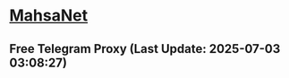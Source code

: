 
# [MahsaNet](https://t.me/mahsa_net)
## Free Telegram Proxy (Last Update: 2025-07-03 03:08:27)

    